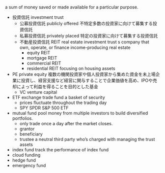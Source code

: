 a sum of money saved or made available for a particular purpose.
- 投資信託 investment trust
    - 公募投資信託 publicly offered
        不特定多数の投資家に向けて募集する投資信託
    - 私募投資信託 privately placed
        特定の投資家に向けて募集する投資信託
    - 不動産投資信託 REIT real estate investment trust
        s company that own, operate, or finance income-producing real estate
        - equity REIT
        - mortgage REIT
        - commercial REIT
        - residential REIT
            focusing on housing assets
- PE private equity
    複数の機関投資家や個人投資家から集めた資金を未上場企業に投資し、経営支援など経営に関与することで企業価値を高め、IPOや売却によって利益を得ることを目的とした基金
    - VC venture capital
- ETF exchange trade fund
    a basket of security
    - prices fluctuate throughout the trading day
    - SPY SPDR S&P 500 ETF
- mutual fund
    pool money from multiple investors to build diversified portfolios. 
    - only trade once a day after the market closes.
    - grantor
    - beneficiary
    - trustee
        a neutral third party who’s charged with managing the trust assets
- index fund
    track the performance of index fund
- cloud funding
- hedge fund
- emergency fund